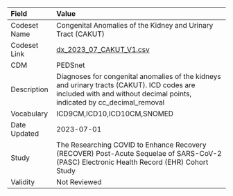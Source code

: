|Field        |Value                                                                                                                                                                 |
|:------------|:---------------------------------------------------------------------------------------------------------------------------------------------------------------------|
|Codeset Name |Congenital Anomalies of the Kidney and Urinary Tract (CAKUT)                                                                                                          |
|Codeset Link |[dx_2023_07_CAKUT_V1.csv](https://github.com/PEDSnet/Variable-Dictionary/blob/main/conditions/dx_2023_07_CAKUT_V1.csv.csv)                                            |
|CDM          |PEDSnet                                                                                                                                                               |
|Description  |Diagnoses for congenital anomalies of the kidneys and urinary tracts (CAKUT). ICD codes are included with and without decimal points, indicated by cc_decimal_removal |
|Vocabulary   |ICD9CM,ICD10,ICD10CM,SNOMED                                                                                                                                           |
|Date Updated |2023-07-01                                                                                                                                                            |
|Study        |The Researching COVID to Enhance Recovery (RECOVER) Post-Acute Sequelae of SARS-CoV-2 (PASC) Electronic Health Record (EHR) Cohort Study                              |
|Validity     |Not Reviewed                                                                                                                                                          |
